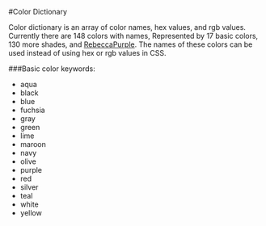#Color Dictionary

Color dictionary is an array of color names, hex values, and rgb values. Currently there are 148 colors with names, Represented by 17 basic colors, 130 more shades, and [RebeccaPurple](http://meyerweb.com/eric/thoughts/2014/06/19/rebeccapurple/). The names of these colors can be used instead of using hex or rgb values in CSS.

###Basic color keywords:

* aqua
* black
* blue
* fuchsia
* gray
* green
* lime
* maroon
* navy
* olive
* purple
* red
* silver
* teal
* white
* yellow

